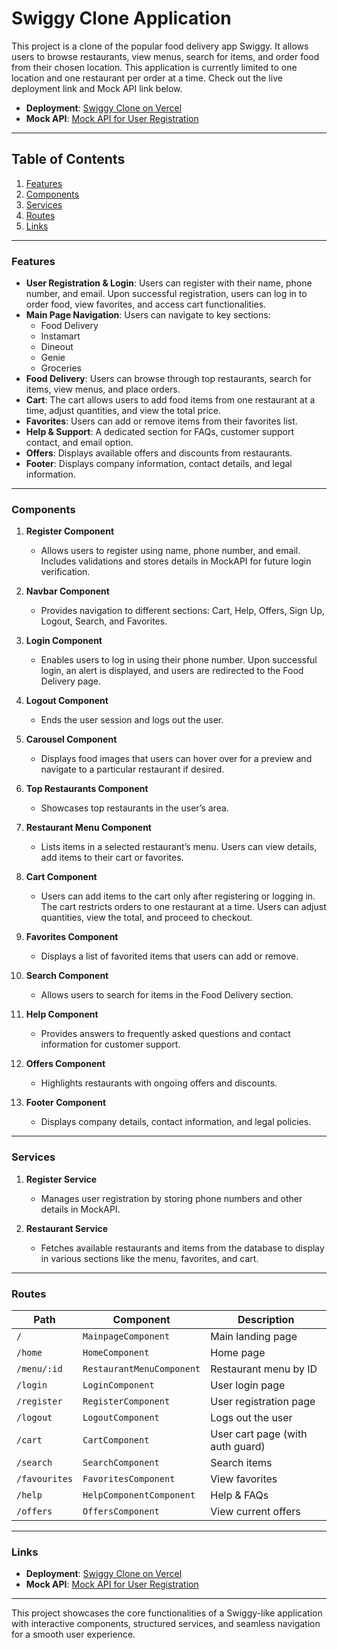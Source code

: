 # Swiggy Clone Application

This project is a clone of the popular food delivery app Swiggy. It allows users to browse restaurants, view menus, search for items, and order food from their chosen location. This application is currently limited to one location and one restaurant per order at a time. Check out the live deployment link and Mock API link below.

- **Deployment**: [Swiggy Clone on Vercel](https://swiggy-5lmqfp661-tanmayees-projects.vercel.app)
- **Mock API**: [Mock API for User Registration](https://6713b118690bf212c75f69ee.mockapi.io/register)

---

## Table of Contents
1. [Features](#features)
2. [Components](#components)
3. [Services](#services)
4. [Routes](#routes)
5. [Links](#links)

---

### Features

- **User Registration & Login**: Users can register with their name, phone number, and email. Upon successful registration, users can log in to order food, view favorites, and access cart functionalities.
- **Main Page Navigation**: Users can navigate to key sections: 
  - Food Delivery
  - Instamart
  - Dineout
  - Genie
  - Groceries
- **Food Delivery**: Users can browse through top restaurants, search for items, view menus, and place orders.
- **Cart**: The cart allows users to add food items from one restaurant at a time, adjust quantities, and view the total price.
- **Favorites**: Users can add or remove items from their favorites list.
- **Help & Support**: A dedicated section for FAQs, customer support contact, and email option.
- **Offers**: Displays available offers and discounts from restaurants.
- **Footer**: Displays company information, contact details, and legal information.

---

### Components

1. **Register Component**
   - Allows users to register using name, phone number, and email. Includes validations and stores details in MockAPI for future login verification.
   
2. **Navbar Component**
   - Provides navigation to different sections: Cart, Help, Offers, Sign Up, Logout, Search, and Favorites.

3. **Login Component**
   - Enables users to log in using their phone number. Upon successful login, an alert is displayed, and users are redirected to the Food Delivery page.

4. **Logout Component**
   - Ends the user session and logs out the user.

5. **Carousel Component**
   - Displays food images that users can hover over for a preview and navigate to a particular restaurant if desired.

6. **Top Restaurants Component**
   - Showcases top restaurants in the user’s area.

7. **Restaurant Menu Component**
   - Lists items in a selected restaurant’s menu. Users can view details, add items to their cart or favorites.

8. **Cart Component**
   - Users can add items to the cart only after registering or logging in. The cart restricts orders to one restaurant at a time. Users can adjust quantities, view the total, and proceed to checkout.

9. **Favorites Component**
   - Displays a list of favorited items that users can add or remove.

10. **Search Component**
    - Allows users to search for items in the Food Delivery section.

11. **Help Component**
    - Provides answers to frequently asked questions and contact information for customer support.

12. **Offers Component**
    - Highlights restaurants with ongoing offers and discounts.

13. **Footer Component**
    - Displays company details, contact information, and legal policies.

---

### Services

1. **Register Service**
   - Manages user registration by storing phone numbers and other details in MockAPI.

2. **Restaurant Service**
   - Fetches available restaurants and items from the database to display in various sections like the menu, favorites, and cart.

---

### Routes

| Path             | Component                | Description                        |
|------------------|--------------------------|------------------------------------|
| `/`              | `MainpageComponent`      | Main landing page                  |
| `/home`          | `HomeComponent`          | Home page                          |
| `/menu/:id`      | `RestaurantMenuComponent`| Restaurant menu by ID              |
| `/login`         | `LoginComponent`         | User login page                    |
| `/register`      | `RegisterComponent`      | User registration page             |
| `/logout`        | `LogoutComponent`        | Logs out the user                  |
| `/cart`          | `CartComponent`          | User cart page (with auth guard)   |
| `/search`        | `SearchComponent`        | Search items                       |
| `/favourites`    | `FavoritesComponent`     | View favorites                     |
| `/help`          | `HelpComponentComponent` | Help & FAQs                        |
| `/offers`        | `OffersComponent`        | View current offers                |

---

### Links

- **Deployment**: [Swiggy Clone on Vercel](https://swiggy-5lmqfp661-tanmayees-projects.vercel.app)
- **Mock API**: [Mock API for User Registration](https://6713b118690bf212c75f69ee.mockapi.io/register)

---

This project showcases the core functionalities of a Swiggy-like application with interactive components, structured services, and seamless navigation for a smooth user experience.
